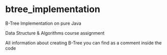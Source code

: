 # btree_implementation
B-Tree Implementation on pure Java

Data Structure & Algorithms course assignment 

All information about creating B-Tree you can find as a comment inside the code
